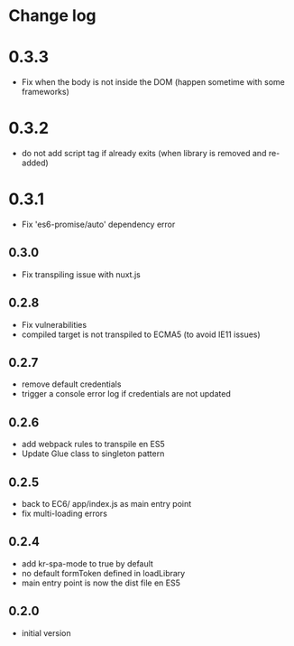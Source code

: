 # Change log

# 0.3.3

- Fix when the body is not inside the DOM (happen sometime with some frameworks)

# 0.3.2

- do not add script tag if already exits (when library is removed and re-added)

# 0.3.1

- Fix 'es6-promise/auto' dependency error

## 0.3.0

- Fix transpiling issue with nuxt.js

## 0.2.8

- Fix vulnerabilities
- compiled target is not transpiled to ECMA5 (to avoid IE11 issues)

## 0.2.7

- remove default credentials
- trigger a console error log if credentials are not updated

## 0.2.6

- add webpack rules to transpile en ES5
- Update Glue class to singleton pattern

## 0.2.5

- back to EC6/ app/index.js as main entry point
- fix multi-loading errors

## 0.2.4

- add kr-spa-mode to true by default
- no default formToken defined in loadLibrary
- main entry point is now the dist file en ES5

## 0.2.0

- initial version
